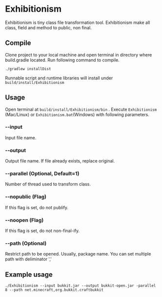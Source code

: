 # Exhibitionism
Exhibitionism is tiny class file transformation tool.
Exhibitionism make all class, field and method to public, non final.

## Compile
Clone project to your local machine and open terminal in directory where build.gradle located. Run following command to compile.
```
./gradlew installDist
```

Runnable script and runtime libraries will install under `build/install/Exhibitionism`

## Usage 
Open terminal at `build/install/Exhibitionism/bin` . Execute `Exhibitionism` (Mac/Linux) or `Exhibitionism.bat`(Windows) with following parameters.

### --input
Input file name.

### --output
Output file name. If file already exists, replace original.

### --parallel (Optional, Default=1)
Number of thread used to transform class.

### --nopublic (Flag)
If this flag is set, do not publify.

### --noopen (Flag)
If this flag is set, do not non-final-ify.

### --path (Optional)
Restrict path to be opened. Usually, package name. You can set multiple path with deliminator ','

## Example usage
```
./Exhibitionism --input bukkit.jar --output bukkit-open.jar -parallel 8 --path net.minecraft,org.bukkit.craftbukkit
```